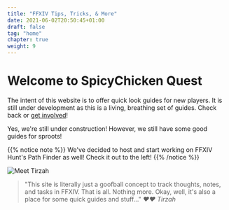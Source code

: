 ```yaml
---
title: "FFXIV Tips, Tricks, & More"
date: 2021-06-02T20:50:45+01:00
draft: false
tag: "home"
chapter: true
weight: 9
---
```


# Welcome to SpicyChicken Quest

The intent of this website is to offer quick look guides for new players. It is still under development as this is a living, breathing set of guides. Check back or [get involved](/feedback)!

Yes, we're still under construction! However, we still have some good guides for sproots!

{{% notice note %}}
We've decided to host and start working on FFXIV Hunt's Path Finder as well! Check it out to the left!
{{% /notice %}}






![Meet Tirzah](/images/tirzah.png)
> "This site is literally just a goofball concept to track thoughts, notes, and tasks in FFXIV. That is all. Nothing more. Okay, well, it's also a place for some quick guides and stuff..." *♥♥ Tirzah*
